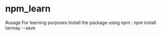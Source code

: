 # npm_learn
#usage
For learning purposes
Install the package using npm :
 npm install tanmay --save
